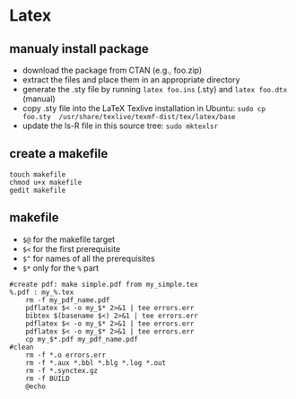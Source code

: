 # Latex

## manualy install package
- download the package from CTAN (e.g., foo.zip)
- extract the files and place them in an appropriate directory 
- generate the .sty file by running `latex foo.ins` (.sty) and `latex foo.dtx` (manual)
- copy .sty file into the LaTeX Texlive installation in Ubuntu: `sudo cp foo.sty  /usr/share/texlive/texmf-dist/tex/latex/base`
- update the ls-R file in this source tree: `sudo mktexlsr`

## create a makefile
```
touch makefile
chmod u+x makefile
gedit makefile
```

## makefile
- `$@` for the makefile target
- `$<` for the first prerequisite
- `$^` for names of all the prerequisites
- `$*` only for the `%` part
```
#create pdf: make simple.pdf from my_simple.tex
%.pdf : my_%.tex
	rm -f my_pdf_name.pdf
	pdflatex $< -o my_$* 2>&1 | tee errors.err
	bibtex $(basename $<) 2>&1 | tee errors.err
	pdflatex $< -o my_$* 2>&1 | tee errors.err
	pdflatex $< -o my_$* 2>&1 | tee errors.err
	cp my_$*.pdf my_pdf_name.pdf
#clean
	rm -f *.o errors.err
	rm -f *.aux *.bbl *.blg *.log *.out
	rm -f *.synctex.gz
	rm -f BUILD
	@echo
```
